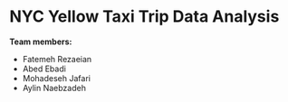 # NYC Yellow Taxi Trip Data Analysis

**Team members:**
- Fatemeh Rezaeian
- Abed Ebadi
- Mohadeseh Jafari
- Aylin Naebzadeh

